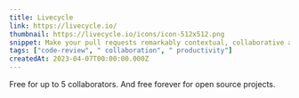 ```yaml
---
title: Livecycle
link: https://livecycle.io/
thumbnail: https://livecycle.io/icons/icon-512x512.png
snippet: Make your pull requests remarkably contextual, collaborative and efficient.
tags: ["code-review", " collaboration", " productivity"]
createdAt: 2023-04-07T00:00:00.000Z
---
```

Free for up to 5 collaborators. And free forever for open source projects.